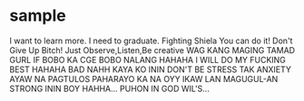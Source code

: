 # sample
I want to learn more. 
I need to graduate.
Fighting Shiela You can do it!
Don't Give Up Bitch!
Just Observe,Listen,Be creative
WAG KANG MAGING TAMAD GURL
IF BOBO KA CGE BOBO NALANG HAHAHA
I WILL DO MY FUCKING BEST HAHAHA BAD
NAHH KAYA KO ININ
DON'T BE STRESS
TAK ANXIETY AYAW NA PAGTULOS PAHARAYO KA NA OYY IKAW LAN MAGUGUL-AN STRONG ININ BOY HAHHA...
PUHON IN GOD WIL'S...
